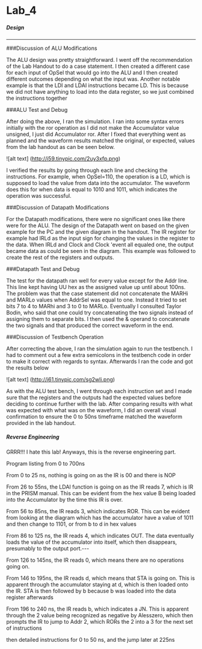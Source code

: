Lab_4
=====
##### Design
------------------------------------------------------------------------
###Discussion of ALU Modifications

The ALU design was pretty straightforward. I went off the recommendation of the Lab Handout to do a case statement.
I then created a different case for each input of OpSel that would go into the ALU and I then created different outcomes
depending on what the input was. Another notable example is that the LDI and LDAI instructions became LD. This is because we did not have anything to load into the data register, so we just combined the instructions together

###ALU Test and Debug

After doing the above, I ran the simulation. I ran into some syntax errors initially with the ror operation as I did
not make the Accumulator value unsigned, I just did Accumulator ror. After I fixed that everything went as planned and the 
waveform results matched the original, or expected, values from the lab handout as can be seen below.

![alt text] (http://i59.tinypic.com/2uy3xfp.png)


I verified the results by going through each line and checking the instructions. For example, when OpSel=110, the operation
is a LD, which is supposed to load the value from data into the accumulator. The waveform does this for when data is equal
to 1010 and 1011, which indicates the operation was successful.

###Discussion of Datapath Modifications

For the Datapath modifications, there were no significant ones like there were for the ALU. The design of the Datapath went on based on the given example for the PC and the given diagram in the handout. The IR register for example had IRLd as the input sign for changing the values in the register to the data. When IRLd and Clock and Clock 'event all equaled one, the output became data as could be seen in the diagram. This example was followed to create the rest of the registers and outputs.

###Datapath Test and Debug

The test for the datapath ran well for every value except for the Addr line. This line kept having UU hex as the assigned value up until about 100ns. The problem was that the case statement did not concatenate the MARHi and MARLo values when AddrSel was equal to one. Instead it tried to set bits 7 to 4 to MARhi and 3 to 0 to MARLo. Eventually I consulted Taylor Bodin, who said that one could try concatenating the two signals instead of assigning them to separate bits. I then used the & operand to concatenate the two signals and that produced the correct waveform in the end.

###Discussion of Testbench Operation

After correcting the above, I ran the simulation again to run the testbench. I had to comment out a few extra semicolons in the testbench code in order to make it correct with regards to syntax. Afterwards I ran the code and got the results below

![alt text] (http://i61.tinypic.com/sg2wli.png)

As with the ALU test bench, I went through each instruction set and I made sure that the registers and the outputs had the expected values before deciding to continue further with the lab. After comparing results with what was expected with what was on the waveform, I did an overall visual confirmation to ensure the 0 to 50ns timeframe matched the waveform provided in the lab handout.

##### Reverse Engineering

GRRR!!! I hate this lab! Anyways, this is the reverse engineering part.

Program listing from 0 to 700ns

From 0 to 25 ns, nothing is going on as the IR is 00 and there is NOP

From 26 to 55ns, the LDAI function is going on as the IR reads 7, which is IR in the PRISM manual.
This can be evident from the hex value B being loaded into the Accumulator by the time this IR is over.

From 56 to 85ns, the IR reads 3, which indicates ROR. This can be evident from looking at the diagram which has the accumulator have a value of 1011 and then change to 1101, or from b to d in hex values

From 86 to 125 ns, the IR reads 4, which indicates OUT. The data eventually loads the value of the accumulator into
itself, which then disappears, presumably to the output port.---

From 126 to 145ns, the IR reads 0, which means there are no operations going on.

From 146 to 195ns, the IR reads d, which means that STA is going on. This is apparent through the accumulator staying at d, which is then loaded onto the IR. STA is then followed by b because b was loaded into the data register afterwards

From 196 to 240 ns, the IR reads b, which indicates a JN. This is apparent through the 2 value being recognized as negative by Alesszero, which then prompts the IR to jump to Addr 2, which RORs the 2 into a 3 for the next set of instructions

then detailed instructions for 0 to 50 ns, and the jump later at 225ns
